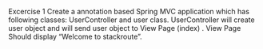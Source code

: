 Excercise 1
Create a annotation based Spring MVC application which has following classes:
 UserController and user class. 
UserController will create user object and will send user object to View Page (index) . 
 View Page Should display “Welcome <user> to stackroute”.



